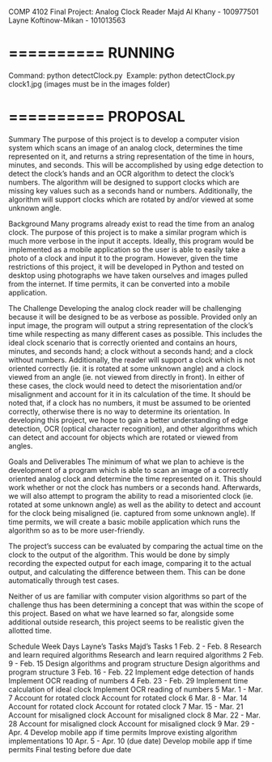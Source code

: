 COMP 4102 Final Project: Analog Clock Reader
Majd Al Khany - 100977501
Layne Koftinow-Mikan - 101013563

==========
 RUNNING
==========
Command: python detectClock.py <image>
Example: python detectClock.py clock1.jpg (images must be in the images folder)

==========
 PROPOSAL
==========
Summary
The purpose of this project is to develop a computer vision system which scans an image of an analog clock, determines the time represented on it, and returns a string representation of the time in hours, minutes, and seconds. This will be accomplished by using edge detection to detect the clock’s hands and an OCR algorithm to detect the clock’s numbers. The algorithm will be designed to support clocks which are missing key values such as a seconds hand or numbers. Additionally, the algorithm will support clocks which are rotated by and/or viewed at some unknown angle.

Background
Many programs already exist to read the time from an analog clock. The purpose of this project is to make a similar program which is much more verbose in the input it accepts. Ideally, this program would be implemented as a mobile application so the user is able to easily take a photo of a clock and input it to the program. However, given the time restrictions of this project, it will be developed in Python and tested on desktop using photographs we have taken ourselves and images pulled from the internet. If time permits, it can be converted into a mobile application.

The Challenge
Developing the analog clock reader will be challenging because it will be designed to be as verbose as possible. Provided only an input image, the program will output a string representation of the clock’s time while respecting as many different cases as possible. This includes the ideal clock scenario that is correctly oriented and contains an hours, minutes, and seconds hand; a clock without a seconds hand; and a clock without numbers. Additionally, the reader will support a clock which is not oriented correctly (ie. it is rotated at some unknown angle) and a clock viewed from an angle (ie. not viewed from directly in front). In either of these cases, the clock would need to detect the misorientation and/or misalignment and account for it in its calculation of the time. It should be noted that, if a clock has no numbers, it must be assumed to be oriented correctly, otherwise there is no way to determine its orientation. In developing this project, we hope to gain a better understanding of edge detection, OCR (optical character recognition), and other algorithms which can detect and account for objects which are rotated or viewed from angles.

Goals and Deliverables
The minimum of what we plan to achieve is the development of a program which is able to scan an image of a correctly oriented analog clock and determine the time represented on it. This should work whether or not the clock has numbers or a seconds hand. Afterwards, we will also attempt to program the ability to read a misoriented clock (ie. rotated at some unknown angle) as well as the ability to detect and account for the clock being misaligned (ie. captured from some unknown angle). If time permits, we will create a basic mobile application which runs the algorithm so as to be more user-friendly.

The project’s success can be evaluated by comparing the actual time on the clock to the output of the algorithm. This would be done by simply recording the expected output for each image, comparing it to the actual output, and calculating the difference between them. This can be done automatically through test cases.

Neither of us are familiar with computer vision algorithms so part of the challenge thus has been determining a concept that was within the scope of this project. Based on what we have learned so far, alongside some additional outside research, this project seems to be realistic given the allotted time.

Schedule
Week
Days
Layne’s Tasks
Majd’s Tasks
1
Feb. 2 - Feb. 8
Research and learn required algorithms
Research and learn required algorithms
2
Feb. 9 - Feb. 15
Design algorithms and program structure
Design algorithms and program structure
3
Feb. 16 - Feb. 22
Implement edge detection of hands
Implement OCR reading of numbers
4
Feb. 23 - Feb. 29
Implement time calculation of ideal clock
Implement OCR reading of numbers
5
Mar. 1 - Mar. 7
Account for rotated clock
Account for rotated clock
6
Mar. 8 - Mar. 14
Account for rotated clock
Account for rotated clock
7
Mar. 15 - Mar. 21
Account for misaligned clock
Account for misaligned clock
8
Mar. 22 - Mar. 28
Account for misaligned clock
Account for misaligned clock
9
Mar. 29 - Apr. 4
Develop mobile app if time permits
Improve existing algorithm implementations
10
Apr. 5 - Apr. 10 (due date)
Develop mobile app if time permits
Final testing before due date

